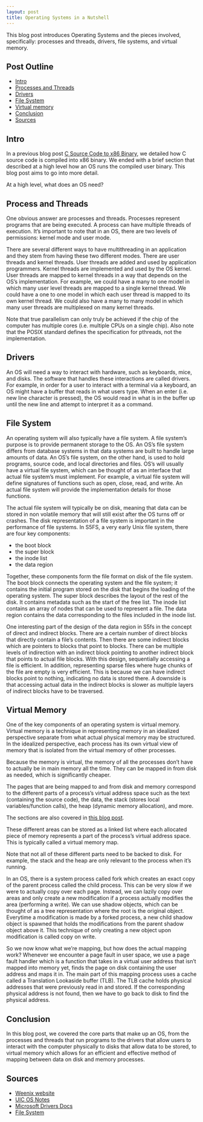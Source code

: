 ```yaml
---
layout: post
title: Operating Systems in a Nutshell
---
```


This blog post introduces Operating Systems and the pieces involved, specifically: processes and threads, drivers, file systems, and virtual memory. 

## Post Outline
- [Intro](#intro)
- [Processes and Threads](#processes-and-threads)
- [Drivers](#drivers)
- [File System](#file-system)
- [Virtual memory](#virtual-memory)
- [Conclusion](#conclusion)
- [Sources](#sources)

## Intro
In a previous blog post [C Source Code to x86 Binary](https://andrew128.github.io/x86-binary/), we detailed how C source code is compiled into x86 binary. 
We ended with a brief section that described at a high level how an OS runs the compiled user binary. 
This blog post aims to go into more detail.

At a high level, what does an OS need?

## Process and Threads
One obvious answer are processes and threads. 
Processes represent programs that are being executed. 
A process can have multiple threads of execution. 
It’s important to note that in an OS, there are two levels of permissions: kernel mode and user mode. 

There are several different ways to have multithreading in an application and they stem from having these two different modes. 
There are user threads and kernel threads. 
User threads are added and used by application programmers. 
Kernel threads are implemented and used by the OS kernel. 
User threads are mapped to kernel threads in a way that depends on the OS’s implementation. 
For example, we could have a many to one model in which many user level threads are mapped to a single kernel thread. 
We could have a one to one model in which each user thread is mapped to its own kernel thread. 
We could also have a many to many model in which many user threads are multiplexed on many kernel threads.

Note that true parallelism can only truly be achieved if the chip of the computer has multiple cores (i.e. multiple CPUs on a single chip). 
Also note that the POSIX standard defines the specification for pthreads, not the implementation. 

## Drivers
An OS will need a way to interact with hardware, such as keyboards, mice, and disks. 
The software that handles these interactions are called drivers.
For example, in order for a user to interact with a terminal via a keyboard, an OS might have a buffer that reads in what users type.
When an enter (i.e. new line character is pressed), the OS would read in what is in the buffer up until the new line and attempt to interpret it as a command. 

## File System
An operating system will also typically have a file system. 
A file system’s purpose is to provide permanent storage to the OS. 
An OS’s file system differs from database systems in that data systems are built to handle large amounts of data. 
An OS’s file system, on the other hand, is used to hold programs, source code, and local directories and files. 
OS’s will usually have a virtual file system, which can be thought of as an interface that actual file system’s must implement. 
For example, a virtual file system will define signatures of functions such as open, close, read, and write. 
An actual file system will provide the implementation details for those functions. 

The actual file system will typically be on disk, meaning that data can be stored in non volatile memory that will still exist after the OS turns off or crashes. 
The disk representation of a file system is important in the performance of file systems. 
In S5FS, a very early Unix file system, there are four key components: 

- the boot block
- the super block
- the inode list
- the data region

Together, these components form the file format on disk of the file system. 
The boot block connects the operating system and the file system; it contains the initial program stored on the disk that begins the loading of the operating system. 
The super block describes the layout of the rest of the disk. 
It contains metadata such as the start of the free list. 
The inode list contains an array of nodes that can be used to represent a file. 
The data region contains the data corresponding to the files included in the inode list.

One interesting part of the design of the data region in S5fs in the concept of direct and indirect blocks. 
There are a certain number of direct blocks that directly contain a file’s contents. 
Then there are some indirect blocks which are pointers to blocks that point to blocks. 
There can be multiple levels of indirection with an indirect block pointing to another indirect block that points to actual file blocks. 
With this design, sequentially accessing a file is efficient. 
In addition, representing sparse files where huge chunks of the file are empty is very efficient. 
This is because we can have indirect blocks point to nothing, indicating no data is stored there. 
A downside is that accessing actual data in the indirect blocks is slower as multiple layers of indirect blocks have to be traversed.

## Virtual Memory

One of the key components of an operating system is virtual memory. 
Virtual memory is a technique in representing memory in an idealized perspective separate from what actual physical memory may be structured. 
In the idealized perspective, each process has its own virtual view of memory that is isolated from the virtual memory of other processes. 

Because the memory is virtual, the memory of all the processes don’t have to actually be in main memory all the time. 
They can be mapped in from disk as needed, which is significantly cheaper. 

The pages that are being mapped to and from disk and memory correspond to the different parts of a process’s virtual address space such as the text (containing the source code), the data, the stack (stores local variables/function calls), the heap (dynamic memory allocation), and more.

The sections are also covered in [this blog post](https://andrew128.github.io/x86-binary/#executable-format).

These different areas can be stored as a linked list where each allocated piece of memory represents a part of the process’s virtual address space. 
This is typically called a virtual memory map.

Note that not all of these different parts need to be backed to disk. 
For example, the stack and the heap are only relevant to the process when it’s running.

In an OS, there is a system process called fork which creates an exact copy of the parent process called the child process. 
This can be very slow if we were to actually copy over each page. 
Instead, we can lazily copy over areas and only create a new modification if a process actually modifies the area (performing a write). 
We can use shadow objects, which can be thought of as a tree representation where the root is the original object. 
Everytime a modification is made by a forked process, a new child shadow object is spawned that holds the modifications from the parent shadow object above it. 
This technique of only creating a new object upon modification is called copy on write. 

So we now know what we’re mapping, but how does the actual mapping work? 
Whenever we encounter a page fault in user space, we use a page fault handler which is a function that takes in a virtual user address that isn’t mapped into memory yet, finds the page on disk containing the user address and maps it in. 
The main part of this mapping process uses a cache called a Translation Lookaside buffer (TLB). 
The TLB cache holds physical addresses that were previously read in and stored. 
If the corresponding physical address is not found, then we have to go back to disk to find the physical address. 

## Conclusion
In this blog post, we covered the core parts that make up an OS, from the processes and threads that run programs to the drivers that allow users to interact with the computer physically to disks that allow data to be stored, to virtual memory which allows for an efficient and effective method of mapping between data on disk and memory processes.

## Sources
- [Weenix website](https://github.com/brown-cs1690/handout/wiki/Virtual-Memory)
- [UIC OS Notes](https://www.cs.uic.edu/~jbell/CourseNotes/OperatingSystems/4_Threads.html#:~:text=The%20many%2Dto%2Dmany%20model,not%20block%20the%20entire%20process.)
- [Microsoft Drivers Docs](https://docs.microsoft.com/en-us/windows-hardware/drivers/gettingstarted/what-is-a-driver-)
- [File System](https://en.wikipedia.org/wiki/File_system)
